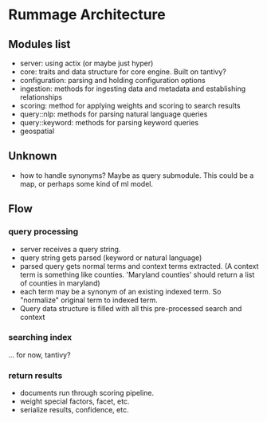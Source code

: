 # Rummage Architecture

## Modules list

- server: using actix (or maybe just hyper)
- core: traits and data structure for core engine. Built on tantivy?
- configuration: parsing and holding configuration options
- ingestion: methods for ingesting data and metadata and establishing relationships
- scoring: method for applying weights and scoring to search results
- query::nlp: methods for parsing natural language queries
- query::keyword: methods for parsing keyword queries
- geospatial

## Unknown

- how to handle synonyms? Maybe as query submodule. This could be a map, or perhaps some kind of ml model.

## Flow

### query processing
- server receives a query string.
- query string gets parsed (keyword or natural language)
- parsed query gets normal terms and context terms extracted. (A context term is something like counties. 'Maryland counties' should return a list of counties in maryland)
- each term may be a synonym of an existing indexed term. So "normalize" original term to indexed term.
- Query data structure is filled with all this pre-processed search and context

### searching index
... for now, tantivy?

### return results
- documents run through scoring pipeline.
- weight special factors, facet, etc.
- serialize results, confidence, etc.

